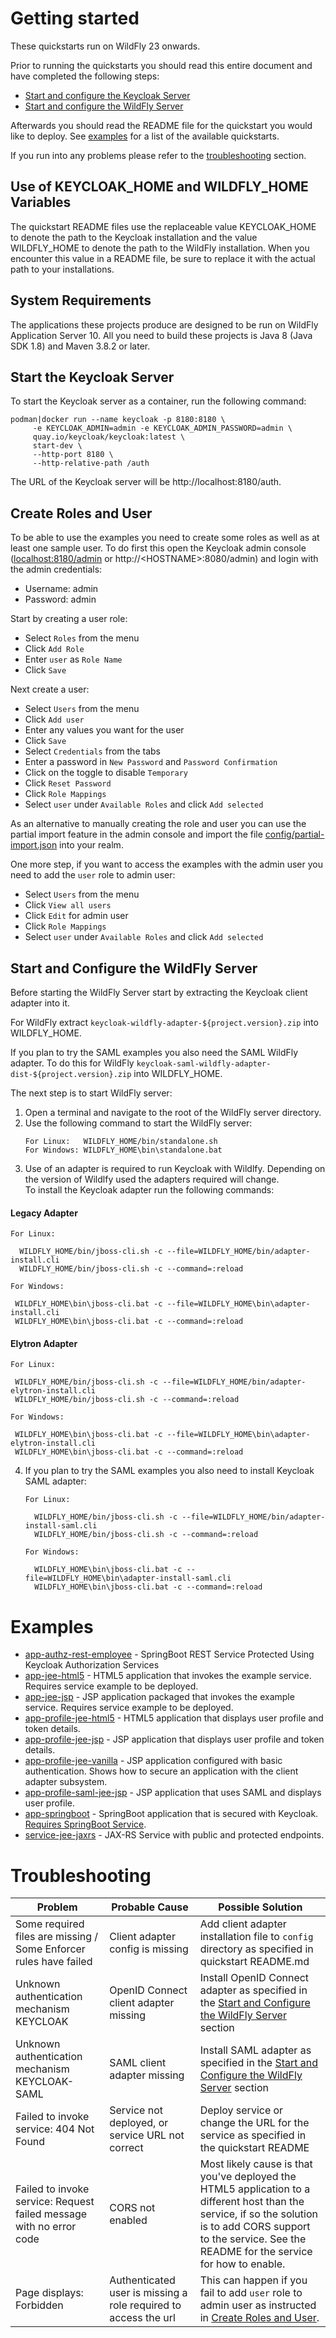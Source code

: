 # Getting started

These quickstarts run on <span>WildFly 23</span> onwards.

Prior to running the quickstarts you should read this entire document and have completed the following steps:

* [Start and configure the <span>Keycloak</span> Server](#keycloak)
* [Start and configure the <span>WildFly</span> Server](#wildfly)

Afterwards you should read the README file for the quickstart you would like to deploy. See [examples](#examples) for
a list of the available quickstarts.

If you run into any problems please refer to the [troubleshooting](#troubleshooting) section.


## Use of <span>KEYCLOAK_HOME</span> and <span>WILDFLY_HOME</span> Variables

The quickstart README files use the replaceable value <span>KEYCLOAK_HOME</span> to denote the path to the <span>Keycloak</span> installation and the
value <span>WILDFLY_HOME</span> to denote the path to the <span>WildFly</span> installation. When you encounter this value in a README file, be sure
to replace it with the actual path to your installations.


## System Requirements

The applications these projects produce are designed to be run on <span>WildFly</span> Application Server 10. 
All you need to build these projects is Java 8 (Java SDK 1.8) and Maven 3.8.2 or later.

## <a id="keycloak"></a>Start the <span>Keycloak</span> Server

To start the <span>Keycloak</span> server as a container, run the following command:

   ````
   podman|docker run --name keycloak -p 8180:8180 \
        -e KEYCLOAK_ADMIN=admin -e KEYCLOAK_ADMIN_PASSWORD=admin \
        quay.io/keycloak/keycloak:latest \
        start-dev \
        --http-port 8180 \
        --http-relative-path /auth
   ````

The URL of the <span>Keycloak</span> server will be http://localhost:8180/auth.

## <a id="add-roles-user"></a>Create Roles and User

To be able to use the examples you need to create some roles as well as at least one sample user. To do first this open
the <span>Keycloak</span> admin console ([localhost:8180/admin](http://localhost:8180/admin) or http://&lt;HOSTNAME&gt;:8080/admin) and
login with the admin credentials:

* Username: admin
* Password: admin

Start by creating a user role:

* Select `Roles` from the menu
* Click `Add Role`
* Enter `user` as `Role Name`
* Click `Save`

Next create a user:

* Select `Users` from the menu
* Click `Add user`
* Enter any values you want for the user
* Click `Save`
* Select `Credentials` from the tabs
* Enter a password in `New Password` and `Password Confirmation`
* Click on the toggle to disable `Temporary`
* Click `Reset Password`
* Click `Role Mappings`
* Select `user` under `Available Roles` and click `Add selected`

As an alternative to manually creating the role and user you can use the partial import feature in the admin console and import
the file [config/partial-import.json](../config/partial-import.json) into your realm.

One more step, if you want to access the examples with the admin user you need to add the `user` role to admin user:

* Select `Users` from the menu
* Click `View all users`
* Click `Edit` for admin user
* Click `Role Mappings`
* Select `user` under `Available Roles` and click `Add selected`

## <a id="wildfly"></a>Start and Configure the <span>WildFly</span> Server

Before starting the <span>WildFly</span> Server start by extracting the <span>Keycloak</span> client adapter into it.

For <span>WildFly</span> extract `keycloak-wildfly-adapter-${project.version}.zip` into <span>WILDFLY_HOME</span>.

If you plan to try the SAML examples you also need the SAML <span>WildFly</span> adapter. To do this for <span>WildFly</span>
`keycloak-saml-wildfly-adapter-dist-${project.version}.zip` into <span>WILDFLY_HOME</span>.

The next step is to start <span>WildFly</span> server:

1. Open a terminal and navigate to the root of the <span>WildFly</span> server directory.
2. Use the following command to start the <span>WildFly</span> server:
   ````
   For Linux:   WILDFLY_HOME/bin/standalone.sh
   For Windows: WILDFLY_HOME\bin\standalone.bat
   ````
3. Use of an adapter is required to run Keycloak with Wildlfy. Depending on the version of Wildlfy used the adapters required will change.
<br>To install the <span>Keycloak</span> adapter run the following commands:

<h4>Legacy Adapter</h4>

   ````
   For Linux:

     WILDFLY_HOME/bin/jboss-cli.sh -c --file=WILDFLY_HOME/bin/adapter-install.cli
     WILDFLY_HOME/bin/jboss-cli.sh -c --command=:reload

   For Windows:

    WILDFLY_HOME\bin\jboss-cli.bat -c --file=WILDFLY_HOME\bin\adapter-install.cli
    WILDFLY_HOME\bin\jboss-cli.bat -c --command=:reload
   ````
 <h4>Elytron Adapter</h4>
 
   ````
   For Linux:
   
    WILDFLY_HOME/bin/jboss-cli.sh -c --file=WILDFLY_HOME/bin/adapter-elytron-install.cli
    WILDFLY_HOME/bin/jboss-cli.sh -c --command=:reload
    
   For Windows:
   
    WILDFLY_HOME\bin\jboss-cli.bat -c --file=WILDFLY_HOME\bin\adapter-elytron-install.cli
    WILDFLY_HOME\bin\jboss-cli.bat -c --command=:reload
   ````   
   
   
4. If you plan to try the SAML examples you also need to install <span>Keycloak</span> SAML adapter:

   ````
   For Linux:

     WILDFLY_HOME/bin/jboss-cli.sh -c --file=WILDFLY_HOME/bin/adapter-install-saml.cli
     WILDFLY_HOME/bin/jboss-cli.sh -c --command=:reload

   For Windows:

     WILDFLY_HOME\bin\jboss-cli.bat -c --file=WILDFLY_HOME\bin\adapter-install-saml.cli
     WILDFLY_HOME\bin\jboss-cli.bat -c --command=:reload
   ````

# Examples

* [app-authz-rest-employee](../app-authz-rest-employee/README.md) - SpringBoot REST Service Protected Using Keycloak Authorization Services
* [app-jee-html5](../app-jee-html5/README.md) - HTML5 application that invokes the example service. Requires service example to be deployed.
* [app-jee-jsp](../app-jee-jsp/README.md) - JSP application packaged that invokes the example service. Requires service example to be deployed.
* [app-profile-jee-html5](../app-profile-jee-html5/README.md) - HTML5 application that displays user profile and token details.
* [app-profile-jee-jsp](../app-profile-jee-jsp/README.md) - JSP application that displays user profile and token details.
* [app-profile-jee-vanilla](../app-profile-jee-vanilla/README.md) - JSP application configured with basic authentication. Shows how to secure an application with the client adapter subsystem.
* [app-profile-saml-jee-jsp](../app-profile-saml-jee-jsp/README.md) - JSP application that uses SAML and displays user profile.
* [app-springboot](../app-springboot/README.md) - SpringBoot application that is secured with Keycloak. [Requires SpringBoot Service](../service-springboot-rest/README.md).
* [service-jee-jaxrs](../service-jee-jaxrs/README.md) - JAX-RS Service with public and protected endpoints.


# Troubleshooting

| Problem | Probable Cause | Possible Solution |
|---------|----------------|-------------------|
| Some required files are missing / Some Enforcer rules have failed | Client adapter config is missing | Add client adapter installation file to `config` directory as specified in quickstart README.md |
| Unknown authentication mechanism KEYCLOAK | OpenID Connect client adapter missing | Install OpenID Connect adapter as specified in the [Start and Configure the WildFly Server](#wildfly) section |
| Unknown authentication mechanism KEYCLOAK-SAML | SAML client adapter missing | Install SAML adapter as specified in the [Start and Configure the WildFly Server](#wildfly) section |
| Failed to invoke service: 404 Not Found | Service not deployed, or service URL not correct | Deploy service or change the URL for the service as specified in the quickstart README
| Failed to invoke service: Request failed message with no error code | CORS not enabled | Most likely cause is that you've deployed the HTML5 application to a different host than the service, if so the solution is to add CORS support to the service. See the README for the service for how to enable. |
| Page displays: Forbidden | Authenticated user is missing a role required to access the url | This can happen if you fail to add `user` role to admin user as instructed in [Create Roles and User](#add-roles-user). |
